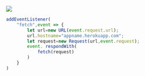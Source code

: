 ﻿[![](https://www.herokucdn.com/deploy/button.png)](https://heroku.com/deploy?template=https://github.com/klopii/jyuo.git)

```js
addEventListener(
    "fetch",event => {
        let url=new URL(event.request.url);
        url.hostname="appname.herokuapp.com";
        let request=new Request(url,event.request);
        event. respondWith(
            fetch(request)
        )
    }
)
```